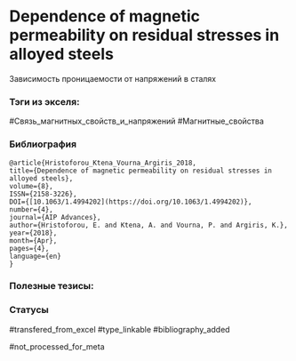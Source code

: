 # Dependence of magnetic permeability on residual stresses in alloyed steels

Зависимость проницаемости от напряжений в сталях

### Тэги из экселя:
#Связь_магнитных_свойств_и_напряжений 
#Магнитные_свойства 

### Библиография
```
@article{Hristoforou_Ktena_Vourna_Argiris_2018,
title={Dependence of magnetic permeability on residual stresses in alloyed steels},
volume={8},
ISSN={2158-3226},
DOI={[10.1063/1.4994202](https://doi.org/10.1063/1.4994202)},
number={4},
journal={AIP Advances},
author={Hristoforou, E. and Ktena, A. and Vourna, P. and Argiris, K.},
year={2018},
month={Apr},
pages={4},
language={en}
}
```

### Полезные тезисы:

### Статусы
#transfered_from_excel 
#type_linkable 
#bibliography_added

#not_processed_for_meta
